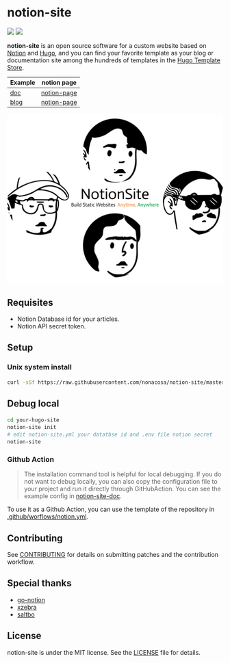 # notion-site


[![](https://img.shields.io/github/v/release/nonacosa/notion-site.svg)](https://github.com/nonacosa/notion-site/releases)
[![](https://img.shields.io/github/license/nonacosa/notion-site.svg)](https://github.com/nonacosa/notion-site/blob/master/LICENSE)

**notion-site** is an open source software for a custom website based on [Notion](https://www.notion.so/) and [Hugo](https://gohugo.io/), and you can find your favorite template as your blog or documentation site among the hundreds of templates in the [Hugo Template Store](https://themes.gohugo.io/).

| Example                         | notion page |
|---------------------------------| --- |
| [doc](https://notion.zhuang.me) | [notion-page](https://zhuangwenda.notion.site/2bd00e5dfff3449ba81e0142f8af9bbb?v=065c41ad42be4683966e10f476e60afd) |
| [blog](https://blog-nonacosa.vercel.app/)    | [notion-page](https://zhuangwenda.notion.site/df7fb0e4e0114268b973f9d3e9a39982?v=557485cf3f564002acbdfd97c17ceb6f) |

 

![](img/notion-site.png)

## Requisites
- Notion Database id for your articles.
- Notion API secret token.


## Setup

### Unix system install

```bash
curl -sSf https://raw.githubusercontent.com/nonacosa/notion-site/master/install.sh | sh
```
 

## Debug local



```bash
cd your-hugo-site
notion-site init
# edit notion-site.yml your datatbse id and .env file notion secret
notion-site
```

### Github Action

> The installation command tool is helpful for local debugging. If you do not want to debug locally, you can also copy the configuration file to your project and run it directly through GitHubAction. You can see the example config in [notion-site-doc](https://github.com/nonacosa/notion-site-doc/blob/main/.github/workflows/builder.yml).

To use it as a Github Action, you can use the template  of the repository
in [.github/worflows/notion.yml](.github/workflows/notion.yml).

## Contributing

See [CONTRIBUTING](CONTRIBUTING.md) for details on submitting patches and the contribution workflow.

## Special thanks

- [go-notion](https://github.com/dstotijn/go-notion)
- [xzebra](https://github.com/xzebra)
- [saltbo](https://github.com/saltbo)


 
## License


notion-site is under the MIT license. See the [LICENSE](/LICENSE) file for details.
